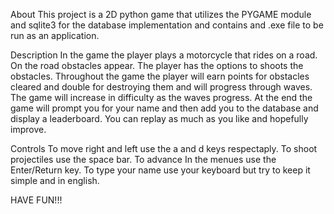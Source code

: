 About
This project is a 2D python game that utilizes the PYGAME module and sqlite3 for the database implementation and contains and .exe file to be run as an application.

Description
In the game the player plays a motorcycle that rides on a road. 
On the road obstacles appear.
The player has the options to shoots the obstacles.
Throughout the game the player will earn points for obstacles cleared and double for destroying them and will progress through waves.
The game will increase in difficulty as the waves progress.
At the end the game will prompt you for your name and then add you to the database and display a leaderboard.
You can replay as much as you like and hopefully improve.

Controls
To move right and left use the a and d keys respectaply.
To shoot projectiles use the space bar.
To advance In the menues use the Enter/Return key.
To type your name use your keyboard but try to keep it simple and in english.

HAVE FUN!!!